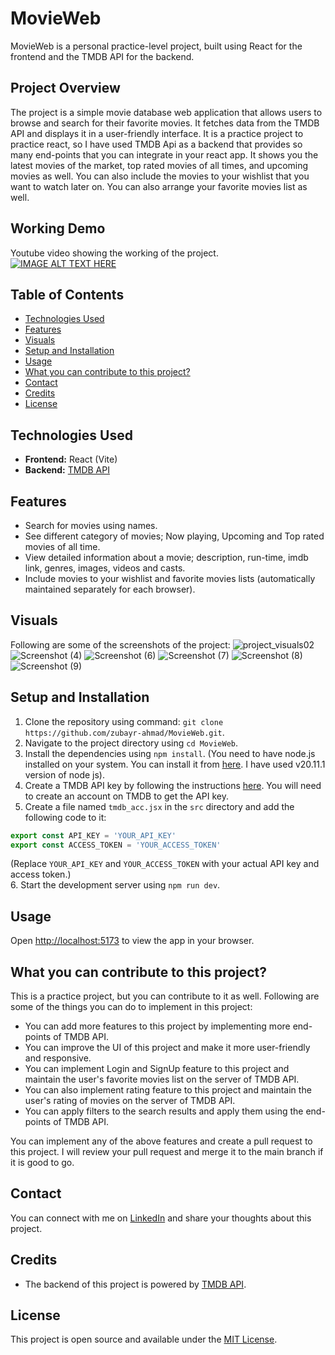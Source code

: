 # MovieWeb

MovieWeb is a personal practice-level project, built using React for the frontend and the TMDB API for the backend.

## Project Overview

The project is a simple movie database web application that allows users to browse and search for their favorite movies. It fetches data from the TMDB API and displays it in a user-friendly interface.
It is a practice project to practice react, so I have used TMDB Api as a backend that provides so many end-points that you can integrate in your react app.
It shows you the latest movies of the market, top rated movies of all times, and upcoming movies as well. You can also include the movies to your wishlist that you want to watch later on. You can also arrange your favorite movies list as well.

## Working Demo
Youtube video showing the working of the project. <br>
[![IMAGE ALT TEXT HERE](https://img.youtube.com/vi/fhV_NJo-Ag0/0.jpg)](https://www.youtube.com/watch?v=fhV_NJo-Ag0)

## Table of Contents
- [Technologies Used](#technologies-used)
- [Features](#features)
- [Visuals](#visuals)
- [Setup and Installation](#setup-and-installation)
- [Usage](#usage)
- [What you can contribute to this project?](#what-you-can-contribute-to-this-project)
- [Contact](#contact)
- [Credits](#credits)
- [License](#license)

## Technologies Used

- **Frontend:** React (Vite)
- **Backend:** [TMDB API](https://developer.themoviedb.org/reference/intro/getting-started)

## Features

- Search for movies using names.
- See different category of movies; Now playing, Upcoming and Top rated movies of all time.
- View detailed information about a movie; description, run-time, imdb link, genres, images, videos and casts.
- Include movies to your wishlist and favorite movies lists (automatically maintained separately for each browser).

## Visuals
Following are some of the screenshots of the project:
![project_visuals02](https://github.com/zubayr-ahmad/MovieWeb/assets/96572607/1d833d21-c7fd-4a40-8848-a91b9ff09c3c)
![Screenshot (4)](https://github.com/zubayr-ahmad/MovieWeb/assets/96572607/13f76f5a-7c7a-4dbb-a4ef-5cbe2702a0b6)
![Screenshot (6)](https://github.com/zubayr-ahmad/MovieWeb/assets/96572607/87c6c05a-a3be-4505-97b5-b173c229c38f)
![Screenshot (7)](https://github.com/zubayr-ahmad/MovieWeb/assets/96572607/30925d39-7af3-40a8-8278-58647a25373d)
![Screenshot (8)](https://github.com/zubayr-ahmad/MovieWeb/assets/96572607/0cc92d2d-5f90-49f4-93f4-fef733a98f7b)
![Screenshot (9)](https://github.com/zubayr-ahmad/MovieWeb/assets/96572607/d936e33d-2204-43ad-b5a6-b68cc6bb9de4)


## Setup and Installation

1. Clone the repository using command: `git clone https://github.com/zubayr-ahmad/MovieWeb.git`.
2. Navigate to the project directory using `cd MovieWeb`.
3. Install the dependencies using `npm install`. (You need to have node.js installed on your system. You can install it from [here](https://nodejs.org/en/download/). I have used v20.11.1 version of node js).
4. Create a TMDB API key by following the instructions [here](https://www.themoviedb.org/documentation/api). You will need to create an account on TMDB to get the API key.
5. Create a file named `tmdb_acc.jsx` in the `src` directory and add the following code to it:
```jsx
export const API_KEY = 'YOUR_API_KEY'
export const ACCESS_TOKEN = 'YOUR_ACCESS_TOKEN'
```
(Replace `YOUR_API_KEY` and `YOUR_ACCESS_TOKEN` with your actual API key and access token.)  
6. Start the development server using `npm run dev`.
## Usage

Open [http://localhost:5173](http://localhost:5173) to view the app in your browser.

## What you can contribute to this project?
This is a practice project, but you can contribute to it as well. Following are some of the things you can do to implement in this project:
- You can add more features to this project by implementing more end-points of TMDB API.
- You can improve the UI of this project and make it more user-friendly and responsive.
- You can implement Login and SignUp feature to this project and maintain the user's favorite movies list on the server of TMDB API.
- You can also implement rating feature to this project and maintain the user's rating of movies on the server of TMDB API.
- You can apply filters to the search results and apply them using the end-points of TMDB API.

You can implement any of the above features and create a pull request to this project. I will review your pull request and merge it to the main branch if it is good to go.


## Contact

You can connect with me on [LinkedIn](https://www.linkedin.com/in/zubayr-ahmad) and share your thoughts about this project.

## Credits
- The backend of this project is powered by [TMDB API](https://www.themoviedb.org/documentation/api).

## License

This project is open source and available under the [MIT License](LICENSE).
